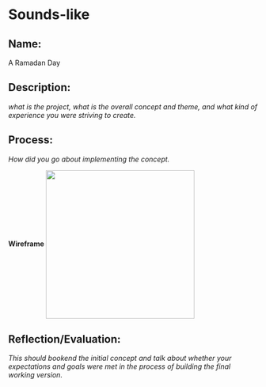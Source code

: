 # Sounds-like

## Name:
A Ramadan Day

## Description: 
*what is the project, what is the overall concept and theme, and what kind of experience you were striving to create.*


## Process: 
*How did you go about implementing the concept.*

**Wireframe**
<img src="file:///Users/salama/Desktop/soundWireframe.jpg" width=300 align=center>



## Reflection/Evaluation: 
*This should bookend the initial concept and talk about whether your expectations and goals were met in the process of building the final working version.*
